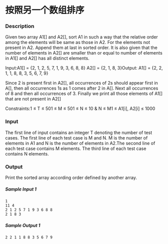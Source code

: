 # 按照另一个数组排序

### Description

Given two array A1[] and A2[], sort A1 in such a way that the relative order among the elements will be same as those in A2. For the elements not present in A2. Append them at last in sorted order. It is also given that the number of elements in A2[] are smaller than or equal to number of elements in A1[] and A2[] has all distinct elements.

Input:A1[] = {2, 1, 2, 5, 7, 1, 9, 3, 6, 8, 8} A2[] = {2, 1, 8, 3}Output: A1[] = {2, 2, 1, 1, 8, 8, 3, 5, 6, 7, 9}

Since 2 is present first in A2[], all occurrences of 2s should appear first in A[], then all occurrences 1s as 1 comes after 2 in A[]. Next all occurrences of 8 and then all occurrences of 3. Finally we print all those elements of A1[] that are not present in A2[]

Constraints:1 ≤ T ≤ 501 ≤ M ≤ 501 ≤ N ≤ 10 & N ≤ M1 ≤ A1[i], A2[i] ≤ 1000

### Input

The first line of input contains an integer T denoting the number of test cases. The first line of each test case is M and N. M is the number of elements in A1 and N is the number of elements in A2.The second line of each test case contains M elements. The third line of each test case contains N elements.

### Output

Print the sorted array according order defined by another array.

##### Sample Input 1 

```
1
11 4
2 1 2 5 7 1 9 3 6 8 8
2 1 8 3
```

##### Sample Output 1

```
2 2 1 1 8 8 3 5 6 7 9
```